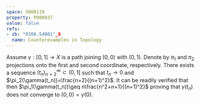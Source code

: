 ```yaml
---
space: S000119
property: P000037
value: false
refs:
- zb: "0386.54001"_6
  name: Counterexamples in Topology
---
```


Assume $\gamma:[0,1]\to X$ is a path joining
$(0,0)$ with $(0,1)$. Denote by $\pi_1$ and $\pi_2$ projections onto the first and second coordinate, respectively.
There exists a sequence $(t_n)_{n=2}^\infty\subset(0,1]$ such that $t_n\to 0$ and
$\pi_2(\gamma(t_n))=\frac{n+2}{(n+1)^2}$. It can be readily verified that then $\pi_1(\gamma(t_n))\geq n\frac{n^2+n+1}{(n+1)^2}$ proving that $\gamma(t_n)$ does not converge to $(0,0)=\gamma(0)$.
